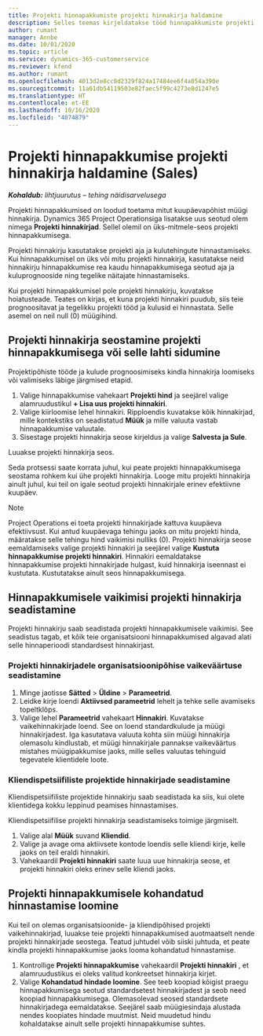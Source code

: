 ```yaml
---
title: Projekti hinnapakkumiste projekti hinnakirja haldamine
description: Selles teemas kirjeldatakse tööd hinnapakkumiste projekti hinnakirjadega. (Sales)
author: rumant
manager: Annbe
ms.date: 10/01/2020
ms.topic: article
ms.service: dynamics-365-customerservice
ms.reviewer: kfend
ms.author: rumant
ms.openlocfilehash: 4013d2e8cc0d2329f824a17484ee6f4a054a390e
ms.sourcegitcommit: 11a61db54119503e82faec5f99c4273e8d1247e5
ms.translationtype: HT
ms.contentlocale: et-EE
ms.lasthandoff: 10/16/2020
ms.locfileid: "4074879"
---
```

# <a name="manage-project-price-lists-on-project-quotes-sales"></a>Projekti hinnapakkumise projekti hinnakirja haldamine (Sales)

_**Kohaldub:** lihtjuurutus – tehing näidisarvelusega_

Projekti hinnapakkumised on loodud toetama mitut kuupäevapõhist müügi hinnakirja. Dynamics 365 Project Operationsiga lisatakse uus seotud olem nimega **Projekti hinnakirjad**. Sellel olemil on üks-mitmele-seos projekti hinnapakkumisega.

Projekti hinnakirju kasutatakse projekti aja ja kulutehingute hinnastamiseks. Kui hinnapakkumisel on üks või mitu projekti hinnakirja, kasutatakse neid hinnakirju hinnapakkumise rea kaudu hinnapakkumisega seotud aja ja kuluprognooside ning tegelike näitajate hinnastamiseks.

Kui projekti hinnapakkumisel pole projekti hinnakirju, kuvatakse hoiatusteade. Teates on kirjas, et kuna projekti hinnakiri puudub, siis teie prognoositavat ja tegelikku projekti tööd ja kulusid ei hinnastata. Selle asemel on neil null (0) müügihind.

## <a name="associate-or-disassociate-a-project-price-list-on-a-project-quote"></a>Projekti hinnakirja seostamine projekti hinnapakkumisega või selle lahti sidumine

Projektipõhiste tööde ja kulude prognoosimiseks kindla hinnakirja loomiseks või valimiseks läbige järgmised etapid.

1. Valige hinnapakkumise vahekaart **Projekti hind** ja seejärel valige alamruudustikul **+ Lisa uus projekti hinnakiri**.
2. Valige kiirloomise lehel hinnakiri. Ripploendis kuvatakse kõik hinnakirjad, mille kontekstiks on seadistatud **Müük** ja mille valuuta vastab hinnapakkumise valuutale.
4. Sisestage projekti hinnakirja seose kirjeldus ja valige **Salvesta ja Sule**.

Luuakse projekti hinnakirja seos.

Seda protsessi saate korrata juhul, kui peate projekti hinnapakkumisega seostama rohkem kui ühe projekti hinnakirja. Looge mitu projekti hinnakirja ainult juhul, kui teil on igale seotud projekti hinnakirjale erinev efektiivne kuupäev.

> [!NOTE]
> Project Operations ei toeta projekti hinnakirjade kattuva kuupäeva efektiivsust. Kui antud kuupäevaga tehingu jaoks on mitu projekti hinda, määratakse selle tehingu hind vaikimisi nulliks (0).
Projekti hinnakirja seose eemaldamiseks valige projekti hinnakiri ja seejärel valige **Kustuta hinnapakkumise projekti hinnakiri**. Hinnakiri eemaldatakse hinnapakkumise projekti hinnakirjade hulgast, kuid hinnakirja iseennast ei kustutata. Kustutatakse ainult seos hinnapakkumisega.

## <a name="set-up-default-project-price-lists-on-a-quote"></a>Hinnapakkumisele vaikimisi projekti hinnakirja seadistamine

Projekti hinnakirju saab seadistada projekti hinnapakkumisele vaikimisi. See seadistus tagab, et kõik teie organisatsiooni hinnapakkumised algavad alati selle hinnaperioodi standardsest hinnakirjast.

### <a name="set-up-organizational-default-for-project-price-lists"></a>Projekti hinnakirjadele organisatsioonipõhise vaikeväärtuse seadistamine

1. Minge jaotisse **Sätted** > **Üldine** > **Parameetrid**.
2. Leidke kirje loendi **Aktiivsed parameetrid** lehelt ja tehke selle avamiseks topeltklõps. 
3. Valige lehel **Parameetrid** vahekaart **Hinnakiri**. Kuvatakse vaikehinnakirjade loend. See on loend standardkulude ja müügi hinnakirjadest. Iga kasutatava valuuta kohta siin müügi hinnakirja olemasolu kindlustab, et müügi hinnakirjale pannakse vaikeväärtus mistahes müügipakkumise jaoks, mille selles valuutas tehinguid tegevatele klientidele loote.

### <a name="set-up-customer-specific-project-price-lists"></a>Kliendispetsiifiliste projektide hinnakirjade seadistamine

Kliendispetsiifiliste projektide hinnakirju saab seadistada ka siis, kui olete klientidega kokku leppinud peamises hinnastamises.

Kliendispetsiifilise projekti hinnakirja seadistamiseks toimige järgmiselt.

1. Valige alal **Müük** suvand **Kliendid**.
2. Valige ja avage oma aktiivsete kontode loendis selle kliendi kirje, kelle jaoks on teil eraldi hinnakiri.
3. Vahekaardil **Projekti hinnakiri** saate luua uue hinnakirja seose, et projekti hinnakiri oleks erinev selle kliendi jaoks.

## <a name="create-custom-pricing-on-a-project-quote"></a>Projekti hinnapakkumisele kohandatud hinnastamise loomine

Kui teil on olemas organisatsioonide- ja kliendipõhised projekti vaikehinnakirjad, luuakse teie projekti hinnapakkumised auotmaatselt nende projekti hinnakirjade seostega. Teatud juhtudel võib siiski juhtuda, et peate kindla projekti hinnapakkumise jaoks looma kohandatud hinnastamise. 

1. Kontrollige **Projekti hinnapakkumise** vahekaardil **Projekti hinnakiri** , et alamruudustikus ei oleks valitud konkreetset hinnakirja kirjet.
2. Valige **Kohandatud hindade loomine**. See teeb koopiad kõigist praegu hinnapakkumisega seotud standardsetest hinnakirjadest ja seob need koopiad hinnapakkumisega. Olemasolevad seosed standardsete hinnakirjadega eemaldatakse. Seejärel saab müügiesindaja alustada nendes koopiates hindade muutmist. Neid muudetud hindu kohaldatakse ainult selle projekti hinnapakkumise suhtes.
